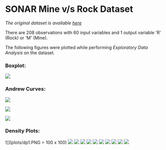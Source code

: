 # SONAR Mine v/s Rock Dataset

*The original dataset is available [here](https://www.kaggle.com/ypzhangsam/sonaralldata)*

There are 208 observations with 60 input variables and 1 output variable 'R' (Rock) or 'M' (Mine).

The following figures were plotted while performing *Exploratory Data Analysis* on the dataset.

### Boxplot:
![](plots/Boxplot.PNG)

### Andrew Curves:
![](plots/AndrewCurve.PNG)

![](plots/ac1.PNG)

![](plots/ac2.PNG)

### Density Plots:

![](plots/dp1.PNG = 100 x 100)
![](plots/dp2.PNG)
![](plots/dp3.PNG)
![](plots/dp4.PNG)
![](plots/dp5.PNG)
![](plots/dp6.PNG)
![](plots/dp7.PNG)
![](plots/dp8.PNG)
![](plots/dp9.PNG)
![](plots/dp10.PNG)
![](plots/dp11.PNG)

